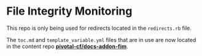 #  File Integrity Monitoring

This repo is only being used for redirects located in the `redirects.rb` file.

The `toc.md` and `template_variable.yml` files that are in use are now located in the content repo [**pivotal-cf/docs-addon-fim**](https://github.com/pivotal-cf/docs-addon-fim).
